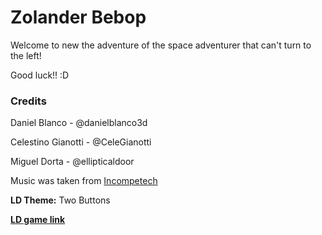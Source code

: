 # Zolander Bebop

Welcome to new the adventure of the space adventurer that can't turn to the left!

Good luck!! :D 

### Credits 

Daniel Blanco - @danielblanco3d 

Celestino Gianotti - @CeleGianotti 

Miguel Dorta - @ellipticaldoor 


Music was taken from [Incompetech](http://incompetech.com/)

**LD Theme:** Two Buttons

**[LD game link](http://ludumdare.com/compo/ludum-dare-34/?action=preview&uid=24027)**

